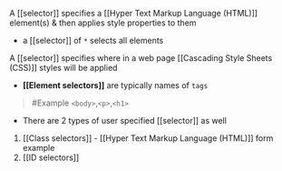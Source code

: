 A [[selector]] specifies a [[Hyper Text Markup Language (HTML)]] element(s) & then applies style properties to them
- a [[selector]] of `*` selects all elements

A [[selector]] specifies where in a web page [[Cascading Style Sheets (CSS)]] styles will be applied
- **[[Element selectors]]** are typically names of `tags`
>	#Example 
>	`<body>`,`<p>`,`<h1>`
- There are 2 types of user specified [[selector]] as well
1. [[Class selectors]] - [[Hyper Text Markup Language (HTML)]] form example
2. [[ID selectors]]